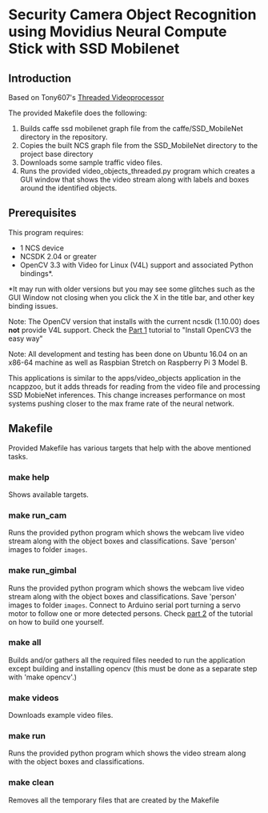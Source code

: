 # Security Camera Object Recognition using Movidius Neural Compute Stick with SSD Mobilenet

## Introduction
Based on Tony607's [Threaded Videoprocessor](https://github.com/Tony607/video_objects_threaded)

The provided Makefile does the following:
1. Builds caffe ssd mobilenet graph file from the caffe/SSD_MobileNet directory in the repository.
2. Copies the built NCS graph file from the SSD_MobileNet directory to the project base directory
3. Downloads some sample traffic video files.
4. Runs the provided video_objects_threaded.py program which creates a GUI window that shows the video stream along with labels and boxes around the identified objects.

## Prerequisites
This program requires:
- 1 NCS device
- NCSDK 2.04 or greater
- OpenCV 3.3 with Video for Linux (V4L) support and associated Python bindings*.

*It may run with older versions but you may see some glitches such as the GUI Window not closing when you click the X in the title bar, and other key binding issues.


Note: The OpenCV version that installs with the current ncsdk (1.10.00) does <strong>not</strong> provide V4L support. Check the [Part 1](https://www.dlology.com/blog/build-a-diy-security-camera-with-neural-compute-stick-part-1/) tutorial to "Install OpenCV3 the easy way"


Note: All development and testing has been done on Ubuntu 16.04 on an x86-64 machine as well as Raspbian Stretch on Raspberry Pi 3 Model B.


This applications is similar to the apps/video_objects application in the ncappzoo, but it adds threads for reading from the video file and processing SSD MobieNet inferences.  This change increases performance on most systems pushing closer to the  max frame rate of the neural network.

## Makefile
Provided Makefile has various targets that help with the above mentioned tasks.

### make help
Shows available targets.

### make run_cam
Runs the provided python program which shows the webcam live video stream along with the object boxes and classifications. Save 'person' images to folder `images`.

### make run_gimbal
Runs the provided python program which shows the webcam live video stream along with the object boxes and classifications. Save 'person' images to folder `images`. Connect to Arduino serial port turning a servo motor to follow one or more detected persons. Check [part 2]((https://www.dlology.com/blog/build-a-diy-security-camera-with-neural-compute-stick-part-2/)) of the tutorial on how to build one yourself.

### make all
Builds and/or gathers all the required files needed to run the application except building and installing opencv (this must be done as a separate step with 'make opencv'.)

### make videos
Downloads example video files.

### make run
Runs the provided python program which shows the video stream along with the object boxes and classifications.

### make clean
Removes all the temporary files that are created by the Makefile
